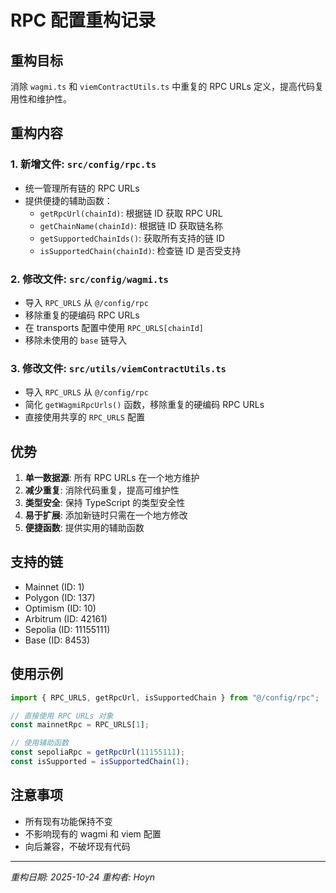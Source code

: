 # RPC 配置重构记录

## 重构目标

消除 `wagmi.ts` 和 `viemContractUtils.ts` 中重复的 RPC URLs 定义，提高代码复用性和维护性。

## 重构内容

### 1. 新增文件: `src/config/rpc.ts`

- 统一管理所有链的 RPC URLs
- 提供便捷的辅助函数：
  - `getRpcUrl(chainId)`: 根据链 ID 获取 RPC URL
  - `getChainName(chainId)`: 根据链 ID 获取链名称
  - `getSupportedChainIds()`: 获取所有支持的链 ID
  - `isSupportedChain(chainId)`: 检查链 ID 是否受支持

### 2. 修改文件: `src/config/wagmi.ts`

- 导入 `RPC_URLS` 从 `@/config/rpc`
- 移除重复的硬编码 RPC URLs
- 在 transports 配置中使用 `RPC_URLS[chainId]`
- 移除未使用的 `base` 链导入

### 3. 修改文件: `src/utils/viemContractUtils.ts`

- 导入 `RPC_URLS` 从 `@/config/rpc`
- 简化 `getWagmiRpcUrls()` 函数，移除重复的硬编码 RPC URLs
- 直接使用共享的 `RPC_URLS` 配置

## 优势

1. **单一数据源**: 所有 RPC URLs 在一个地方维护
2. **减少重复**: 消除代码重复，提高可维护性
3. **类型安全**: 保持 TypeScript 的类型安全性
4. **易于扩展**: 添加新链时只需在一个地方修改
5. **便捷函数**: 提供实用的辅助函数

## 支持的链

- Mainnet (ID: 1)
- Polygon (ID: 137)
- Optimism (ID: 10)
- Arbitrum (ID: 42161)
- Sepolia (ID: 11155111)
- Base (ID: 8453)

## 使用示例

```typescript
import { RPC_URLS, getRpcUrl, isSupportedChain } from "@/config/rpc";

// 直接使用 RPC URLs 对象
const mainnetRpc = RPC_URLS[1];

// 使用辅助函数
const sepoliaRpc = getRpcUrl(11155111);
const isSupported = isSupportedChain(1);
```

## 注意事项

- 所有现有功能保持不变
- 不影响现有的 wagmi 和 viem 配置
- 向后兼容，不破坏现有代码

---

_重构日期: 2025-10-24_
_重构者: Hoyn_
